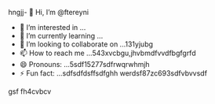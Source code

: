 hngjj- 👋 Hi, I’m @ftereyni
- 👀 I’m interested in ...
- 🌱 I’m currently learning ...
- 💞️ I’m looking to collaborate on ...131yjubg
- 📫 How to reach me ...543xvcbgu,jhvbmdfvvdfbgfgrfd
- 😄 Pronouns: ...5sdf15277sdfrwqrwhmjh
- ⚡ Fun fact: ...sdfsdfdsffsdfghh
werdsf87zc693sdfvbvvsdf
<!---sdfdfgsdfsdfw66363hng2222hjmhjmqew
ftereyni/ftereyni is a ✨ special ✨ repository becausgere its `README.md` (thi65s file) appears on your GitHub promghhgmfile.45bgbgh,j
You can click the Preview link to take a look at your uyuy.5jmjmjnbbnbn
--->
gsf
fh4cvbcv
